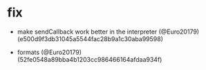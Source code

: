# fix

* make sendCallback work better in the interpreter (@Euro20179) (e500d9f3db31045a5544fac28b9a1c30aba99598)

* formats (@Euro20179) (52fe0548a89bba4b1203cc986466164afdaa934f)


